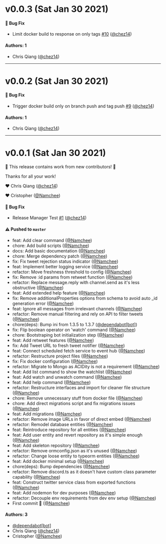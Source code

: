 # v0.0.3 (Sat Jan 30 2021)

#### 🐛 Bug Fix

- Limit docker build to response on only tags [#10](https://github.com/chez14/daily-watori/pull/10) ([@chez14](https://github.com/chez14))

#### Authors: 1

- Chris Qiang ([@chez14](https://github.com/chez14))

---

# v0.0.2 (Sat Jan 30 2021)

#### 🐛 Bug Fix

- Trigger docker build only on branch push and tag push [#9](https://github.com/chez14/daily-watori/pull/9) ([@chez14](https://github.com/chez14))

#### Authors: 1

- Chris Qiang ([@chez14](https://github.com/chez14))

---

# v0.0.1 (Sat Jan 30 2021)

:tada: This release contains work from new contributors! :tada:

Thanks for all your work!

:heart: Chris Qiang ([@chez14](https://github.com/chez14))

:heart: Cristopher ([@Namchee](https://github.com/Namchee))

#### 🐛 Bug Fix

- Release Manager Test [#1](https://github.com/chez14/daily-watori/pull/1) ([@chez14](https://github.com/chez14))

#### ⚠️ Pushed to `master`

- feat: Add clear command ([@Namchee](https://github.com/Namchee))
- chore: Add build scripts ([@Namchee](https://github.com/Namchee))
- docs: Add basic documentation ([@Namchee](https://github.com/Namchee))
- chore: Merge dependency patch ([@Namchee](https://github.com/Namchee))
- fix: Fix tweet rejection status indicator ([@Namchee](https://github.com/Namchee))
- feat: Implement better logging service ([@Namchee](https://github.com/Namchee))
- refactor: Move freshness threshold to config ([@Namchee](https://github.com/Namchee))
- fix: Remove :id params from retweet function ([@Namchee](https://github.com/Namchee))
- refactor: Replace message.reply with channel.send as it's less obstructive ([@Namchee](https://github.com/Namchee))
- feat: Add extended help feature ([@Namchee](https://github.com/Namchee))
- fix: Remove additionalProperties options from schema to avoid auto _id generation error ([@Namchee](https://github.com/Namchee))
- feat: Ignore all messages from irrelevant channels ([@Namchee](https://github.com/Namchee))
- refactor: Remove manual filtering and rely on API to filter tweets ([@Namchee](https://github.com/Namchee))
- chore(deps): Bump ini from 1.3.5 to 1.3.7 ([@dependabot[bot]](https://github.com/dependabot[bot]))
- fix: Flip boolean operator on 'watch' command ([@Namchee](https://github.com/Namchee))
- chore: Bootstraping bot initialization step ([@Namchee](https://github.com/Namchee))
- feat: Add retweet features ([@Namchee](https://github.com/Namchee))
- fix: Add Tweet URL to fresh tweet notifier ([@Namchee](https://github.com/Namchee))
- feat: Connect scheduled fetch service to event hub ([@Namchee](https://github.com/Namchee))
- refactor: Restructure project files ([@Namchee](https://github.com/Namchee))
- fix: Fix docker configuration ([@Namchee](https://github.com/Namchee))
- refactor: Migrate to Mongo as ACIDity is not a requirement ([@Namchee](https://github.com/Namchee))
- feat: Add list command to show the watchlist ([@Namchee](https://github.com/Namchee))
- feat: Add watch and unwatch command ([@Namchee](https://github.com/Namchee))
- feat: Add help command ([@Namchee](https://github.com/Namchee))
- refactor: Restructure interfaces and import for cleaner file structure ([@Namchee](https://github.com/Namchee))
- chore: Remove unnecessary stuff from docker file ([@Namchee](https://github.com/Namchee))
- chore: Add direct migrations script and fix migrations issues ([@Namchee](https://github.com/Namchee))
- feat: Add migrations ([@Namchee](https://github.com/Namchee))
- refactor: Remove image URLs in favor of direct embed ([@Namchee](https://github.com/Namchee))
- refactor: Remodel database entities ([@Namchee](https://github.com/Namchee))
- feat: Reintroduce repository for all entities ([@Namchee](https://github.com/Namchee))
- feat: Add user entity and revert repository as it's simple enough ([@Namchee](https://github.com/Namchee))
- feat: Add skeleton repository ([@Namchee](https://github.com/Namchee))
- refactor: Remove ormconfig.json as it's unused ([@Namchee](https://github.com/Namchee))
- refactor: Change loose entity to typeorm entities ([@Namchee](https://github.com/Namchee))
- feat: Add docker minimal setup ([@Namchee](https://github.com/Namchee))
- chore(deps): Bump dependencies ([@Namchee](https://github.com/Namchee))
- refactor: Remove discord.ts as it doesn't have custom class parameter capability ([@Namchee](https://github.com/Namchee))
- feat: Construct twitter service class from exported functions ([@Namchee](https://github.com/Namchee))
- feat: Add nodemon for dev purposes ([@Namchee](https://github.com/Namchee))
- refactor: Decouple env requirements from dev env setup ([@Namchee](https://github.com/Namchee))
- First commit :tada: ([@Namchee](https://github.com/Namchee))

#### Authors: 3

- [@dependabot[bot]](https://github.com/dependabot[bot])
- Chris Qiang ([@chez14](https://github.com/chez14))
- Cristopher ([@Namchee](https://github.com/Namchee))
